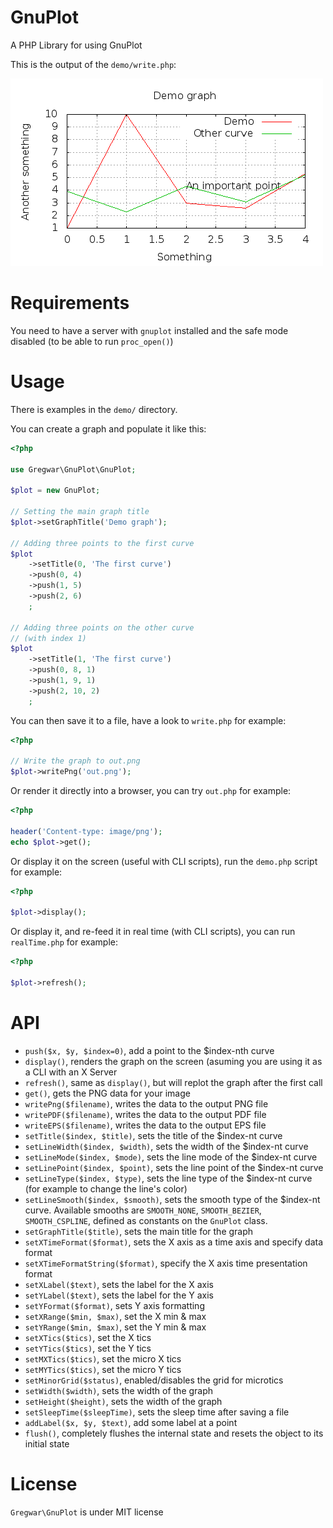 GnuPlot
=======

A PHP Library for using GnuPlot

This is the output of the `demo/write.php`:

![gnuplot](demo/out.png)

Requirements
============

You need to have a server with `gnuplot` installed and the safe mode
disabled (to be able to run `proc_open()`)

Usage
=====

There is examples in the `demo/` directory.

You can create a graph and populate it like this:

```php
<?php

use Gregwar\GnuPlot\GnuPlot;

$plot = new GnuPlot;

// Setting the main graph title
$plot->setGraphTitle('Demo graph');

// Adding three points to the first curve
$plot
    ->setTitle(0, 'The first curve')
    ->push(0, 4)
    ->push(1, 5)
    ->push(2, 6)
    ;

// Adding three points on the other curve
// (with index 1)
$plot
    ->setTitle(1, 'The first curve')
    ->push(0, 8, 1)
    ->push(1, 9, 1)
    ->push(2, 10, 2)
    ;
```

You can then save it to a file, have a look to `write.php` for example:

```php
<?php

// Write the graph to out.png
$plot->writePng('out.png');
```

Or render it directly into a browser, you can try `out.php` for
example:

```php
<?php

header('Content-type: image/png');
echo $plot->get();
```

Or display it on the screen (useful with CLI scripts), run the
`demo.php` script for example:

```php
<?php

$plot->display();
```

Or display it, and re-feed it in real time (with CLI scripts), you can
run `realTime.php` for example:

```php
<?php

$plot->refresh();
```

API
===

* `push($x, $y, $index=0)`, add a point to the $index-nth curve
* `display()`, renders the graph on the screen (asuming you are using
  it as a CLI with an X Server
* `refresh()`, same as `display()`, but will replot the graph after
  the first call
* `get()`, gets the PNG data for your image
* `writePng($filename)`, writes the data to the output PNG file
* `writePDF($filename)`, writes the data to the output PDF file
* `writeEPS($filename)`, writes the data to the output EPS file
* `setTitle($index, $title)`, sets the title of the $index-nt curve
* `setLineWidth($index, $width)`, sets the width of the $index-nt curve
* `setLineMode($index, $mode)`, sets the line mode of the $index-nt curve
* `setLinePoint($index, $point)`, sets the line point of the $index-nt curve
* `setLineType($index, $type)`, sets the line type of the $index-nt curve (for example to change the line's color)
* `setLineSmooth($index, $smooth)`, sets the smooth type of the $index-nt curve. Available smooths are `SMOOTH_NONE`, `SMOOTH_BEZIER`, `SMOOTH_CSPLINE`, defined as constants on the `GnuPlot` class.
* `setGraphTitle($title)`, sets the main title for the graph
* `setXTimeFormat($format)`, sets the X axis as a time axis and specify data format
* `setXTimeFormatString($format)`, specify the X axis time presentation format
* `setXLabel($text)`, sets the label for the X axis
* `setYLabel($text)`, sets the label for the Y axis
* `setYFormat($format)`, sets Y axis formatting
* `setXRange($min, $max)`, set the X min & max
* `setYRange($min, $max)`, set the Y min & max
* `setXTics($tics)`, set the X tics
* `setYTics($tics)`, set the Y tics
* `setMXTics($tics)`, set the micro X tics
* `setMYTics($tics)`, set the micro Y tics
* `setMinorGrid($status)`, enabled/disables the grid for microtics
* `setWidth($width)`, sets the width of the graph
* `setHeight($height)`, sets the width of the graph
* `setSleepTime($sleepTime)`, sets the sleep time after saving a file
* `addLabel($x, $y, $text)`, add some label at a point
* `flush()`, completely flushes the internal state and resets the object to its initial state

License
=======

`Gregwar\GnuPlot` is under MIT license
